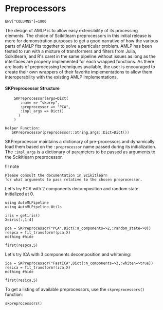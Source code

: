 # Preprocessors
```@setup preprocessor
ENV["COLUMNS"]=1000
```
The design of AMLP is to allow easy extensibility of its processing elements.
The choice of Scikitlearn preprocessors in this initial release 
is more for demonstration purposes to get a good 
narrative of how the various parts of AMLP
fits together to solve a particular problem. AMLP has been tested
to run with a mixture of transformers and filters from Julia, Scikitlearn,
and R's caret in the same pipeline without issues as long as the interfaces
are properly implemented for each wrapped functions.
As there are loads of preprocessing techniques available, the user is encouraged
to create their own wrappers of their favorite implementations 
to allow them interoperability with the existing AMLP implementations.

#### SKPreprocessor Structure

```
    SKPreprocessor(args=Dict(
       :name => "skprep",
       :preprocessor => "PCA",
       :impl_args => Dict()
      )
    )

Helper Function:
   SKPreprocessor(preprocessor::String,args::Dict=Dict())
```
SKPreprocessor maintains a dictionary of pre-processors
and dynamically load them based on the `:preprocessor`
name passed during its initialization. The 
`:impl_args` is a dictionary of parameters to be passed
as arguments to the Scikitlearn preprocessor. 

!!! note

    Please consult the documentation in Scikitlearn 
    for what arguments to pass relative to the chosen preprocessor.

Let's try PCA with 2 components decomposition and random state initialized at 0.
```@example preprocessor
using AutoMLPipeline
using AutoMLPipeline.Utils

iris = getiris()
X=iris[:,1:4]

pca = SKPreprocessor("PCA",Dict(:n_components=>2,:random_state=>0))
respca = fit_transform!(pca,X)
nothing #hide
```
```@repl preprocessor
first(respca,5)
```

Let's try ICA with 3 components decomposition and whitening:
```@example preprocessor
ica = SKPreprocessor("FastICA",Dict(:n_components=>3,:whiten=>true))
resica = fit_transform!(ica,X)
nothing #hide
```
```@repl preprocessor
first(resica,5)
```

To get a listing of available preprocessors, use the `skpreprocessors()` function:
```@repl preprocessor
skpreprocessors()
```
